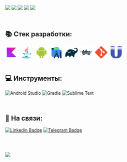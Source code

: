 ![](https://github-profile-summary-cards.vercel.app/api/cards/profile-details?username=coffeeplanter&theme=monokai)
![](https://github-profile-summary-cards.vercel.app/api/cards/most-commit-language?username=coffeeplanter&theme=monokai)
![](https://github-profile-summary-cards.vercel.app/api/cards/repos-per-language?username=coffeeplanter&theme=monokai)
![](https://github-profile-summary-cards.vercel.app/api/cards/stats?username=coffeeplanter&theme=monokai)
![](https://github-profile-summary-cards.vercel.app/api/cards/productive-time?username=v43d3rm4k4r&theme=monokai&utcOffset=3)

<br/>

## 📚 Стек разработки:
<div>
  <img src="https://github.com/devicons/devicon/blob/master/icons/kotlin/kotlin-original.svg" title="Kotlin" alt="Kotlin" height="40"/>&nbsp;
  <img src="https://github.com/devicons/devicon/blob/master/icons/java/java-original.svg" title="Java" alt="Java" height="40"/>&nbsp;
  <img src="https://github.com/devicons/devicon/blob/master/icons/android/android-original.svg" title="Android" alt="Android" height="40"/>&nbsp;
  <img src="https://github.com/devicons/devicon/blob/master/icons/androidstudio/androidstudio-original.svg" title="Android Studio" alt="Android Studio" height="40"/>&nbsp;
  <img src="https://github.com/devicons/devicon/blob/master/icons/gradle/gradle-original.svg" title="Gradle" alt="Gradle" height="40"/>&nbsp;
  <img src="https://github.com/devicons/devicon/blob/master/icons/groovy/groovy-original.svg" title="Groovy" alt="Groovy" height="40"/>&nbsp;
  <img src="https://github.com/devicons/devicon/blob/master/icons/git/git-original.svg" title="Git" alt="Git" height="40"/>&nbsp;
  <img src="https://github.com/devicons/devicon/blob/master/icons/unix/unix-original.svg" title="Unix" alt="Git" height="40"/>&nbsp;
</div>

<br/>

## 💻 Инструменты:
![Android Studio](https://img.shields.io/badge/Android%20Studio-3DDC84.svg?style=Flat&logo=android-studio&logoColor=white) ![Gradle](https://img.shields.io/badge/Gradle-02303A.svg?style=Flat&logo=Gradle&logoColor=white) ![Sublime Text](https://img.shields.io/badge/Sublime_Text-%23575757.svg?style=Flat&logo=sublime-text&logoColor=important)

<br/>

## 🤝 На связи:
[![Linkedin Badge](https://img.shields.io/badge/-LinkedIn-blue?style=flat-square&logo=Linkedin&logoColor=white&link)](https://www.linkedin.com/in/ilya-solovyov/)
[![Telegram Badge](https://img.shields.io/badge/-Telegram-blue?style=flat-square&labelColor=1ca0f1&logo=telegram&logoColor=white&link)](https://t.me/inisol)

<br/><br/>

![](https://komarev.com/ghpvc/?username=coffeeplanter)

